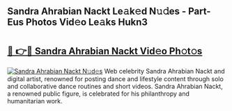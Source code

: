 ## Sandra Ahrabian Nackt Le𝚊k𝚎d N𝚞𝚍es - Part-Eus Photos Vid𝚎o Le𝚊ks Hukn3

# <h2><a href="http://fb45yv8.evod.top/?m=Sandra+Ahrabian+Nackt">🔗 👉🔴 Sandra Ahrabian Nackt Vid𝚎o Ph𝚘t𝚘s</a></h2>

[![Sandra Ahrabian Nackt N𝚞d𝚎s](https://i.imgur.com/8V9OHl7.gif)](http://fb45yv8.evod.top/?m=Sandra+Ahrabian+Nackt)
Web celebrity Sandra Ahrabian Nackt and digital artist, renowned for posting dance and lifestyle content through solo and collaborative dance routines and short videos. Sandra Ahrabian Nackt, a renowned public figure, is celebrated for his philanthropy and humanitarian work. 
